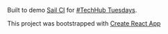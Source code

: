 Built to demo [Sail CI](https://sail.ci) for [#TechHub Tuesdays](https://www.techhub.com/event/techhubtuesday-demo-night-19/).

This project was bootstrapped with [Create React App](https://github.com/facebook/create-react-app)
